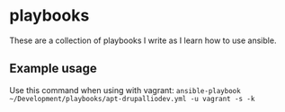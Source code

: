 playbooks
=========

These are a collection of playbooks I write as I learn how to use ansible.

## Example usage
Use this command when using with vagrant:
`ansible-playbook ~/Development/playbooks/apt-drupalliodev.yml -u vagrant -s -k`

